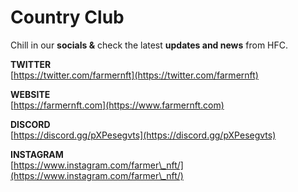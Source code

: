 # Country Club

Chill in our **socials &** check the latest **updates and news** from HFC.&#x20;



**TWITTER**\
[https://twitter.com/farmernft](https://twitter.com/farmernft)

**WEBSITE**\
[https://farmernft.com](https://www.farmernft.com)

**DISCORD**\
[https://discord.gg/pXPesegvts](https://discord.gg/pXPesegvts)

**INSTAGRAM**\
[https://www.instagram.com/farmer\_nft/](https://www.instagram.com/farmer\_nft/)

